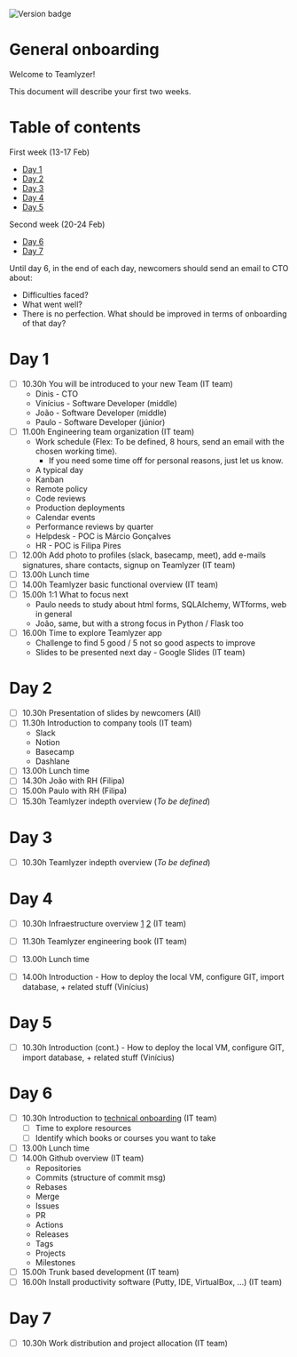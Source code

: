 ![Version badge](https://img.shields.io/badge/Version-1.0.0-blue.svg?maxAge=2592000)

**General onboarding**
========================

Welcome to Teamlyzer!

This document will describe your first two weeks.

Table of contents
=================

First week (13-17 Feb)

  * [Day 1](#day-1) 
  * [Day 2](#day-2) 
  * [Day 3](#day-3) 
  * [Day 4](#day-4) 
  * [Day 5](#day-5) 

Second week (20-24 Feb)

  * [Day 6](#day-6) 
  * [Day 7](#day-7) 

Until day 6, in the end of each day, newcomers should send an email to CTO about:

- Difficulties faced?
- What went well?
- There is no perfection. What should be improved in terms of onboarding of that day?

**Day 1**
=======

- [ ] 10.30h You will be introduced to your new Team (IT team)
    - Dinis - CTO
    - Vinícius - Software Developer (middle)
    - João - Software Developer (middle)
    - Paulo - Software Developer (júnior)
- [ ] 11.00h Engineering team organization (IT team)
    - Work schedule (Flex: To be defined, 8 hours, send an email with the chosen working time). 
        - If you need some time off for personal reasons, just let us know.
    - A typical day
    - Kanban
    - Remote policy
    - Code reviews 
    - Production deployments
    - Calendar events
    - Performance reviews by quarter
    - Helpdesk - POC is Márcio Gonçalves
    - HR - POC is Filipa Pires
- [ ] 12.00h Add photo to profiles (slack, basecamp, meet), add e-mails signatures, share contacts, signup on Teamlyzer (IT team)
- [ ] 13.00h Lunch time
- [ ] 14.00h Teamlyzer basic functional overview (IT team)
- [ ] 15.00h 1:1 What to focus next
    - Paulo needs to study about html forms, SQLAlchemy, WTforms, web in general
    - João, same, but with a strong focus in Python / Flask too 
- [ ] 16.00h Time to explore Teamlyzer app
    - Challenge to find 5 good / 5 not so good aspects to improve
    - Slides to be presented next day - Google Slides (IT team)

**Day 2**
=======

- [ ] 10.30h Presentation of slides by newcomers (All)
- [ ] 11.30h Introduction to company tools (IT team)
    - Slack
    - Notion
    - Basecamp
    - Dashlane
- [ ] 13.00h Lunch time
- [ ] 14.30h João with RH (Filipa)
- [ ] 15.00h Paulo with RH (Filipa)
- [ ] 15.30h Teamlyzer indepth overview (_To be defined_)

**Day 3**
=======

- [ ] 10.30h Teamlyzer indepth overview (_To be defined_)

**Day 4**
=======

- [ ] 10.30h Infraestructure overview [1](https://blog.teamlyzer.com/posts/2/stack-tecnologico-do-teamlyzer) [2](https://iwstack.com) (IT team)
- [ ] 11.30h Teamlyzer engineering book (IT team)
- [ ] 13.00h Lunch time
- [ ] 14.00h Introduction - How to deploy the local VM, configure GIT, import database, + related stuff (Vinícius)


**Day 5**
=======

- [ ] 10.30h Introduction (cont.) - How to deploy the local VM, configure GIT, import database, + related stuff (Vinícius)

**Day 6**
=======

- [ ] 10.30h Introduction to [technical onboarding](https://github.com/Teamlyzer-PT/public-docs/blob/main/fullstack-resources/technical-onboarding.md) (IT team)
    - [ ] Time to explore resources 
    - [ ] Identify which books or courses you want to take
- [ ] 13.00h Lunch time
- [ ] 14.00h Github overview (IT team)
    - Repositories
    - Commits (structure of commit msg)
    - Rebases
    - Merge
    - Issues
    - PR
    - Actions
    - Releases
    - Tags
    - Projects
    - Milestones 
- [ ] 15.00h Trunk based development (IT team)
- [ ] 16.00h Install productivity software (Putty, IDE, VirtualBox, ...) (IT team)

**Day 7**
=======

- [ ] 10.30h Work distribution and project allocation (IT team)
